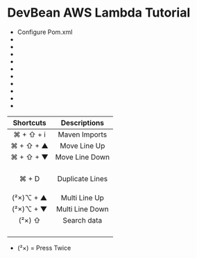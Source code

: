 # DevBean AWS Lambda Tutorial

- Configure Pom.xml 
- 
- 
- 
- 
- 
- 
- 
- 
- 
- 


| Shortcuts  |  Descriptions   |
|:----------:|:---------------:|
| ⌘ + ⇧ + i  |  Maven Imports  |
| ⌘ + ⇧ + ▲  |  Move Line Up   |
| ⌘ + ⇧ + ▼  | Move Line Down  |
|            |                 |
|            |                 |
|            |                 |
|            |                 |
|   ⌘ + D    | Duplicate Lines |
|            |                 |
|            |                 |
|            |                 |
| (²×)⌥  + ▲ |  Multi Line Up  |
| (²×)⌥  + ▼ | Multi Line Down |
|   (²×) ⇧   |   Search data   |
|            |                 |
|            |                 |
|            |                 |
|            |                 |

- (²×) = Press Twice
